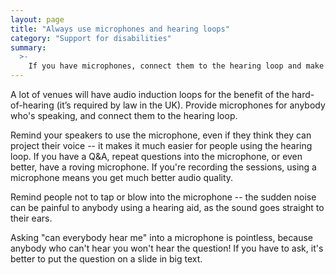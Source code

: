 ```yaml
---
layout: page
title: "Always use microphones and hearing loops"
category: "Support for disabilities"
summary:
  >-
    If you have microphones, connect them to the hearing loop and make sure that everybody uses them.
---
```


A lot of venues will have audio induction loops for the benefit of the hard-of-hearing (it’s required by law in the UK).
Provide microphones for anybody who's speaking, and connect them to the hearing loop.

Remind your speakers to use the microphone, even if they think they can project their voice -- it makes it much easier for people using the hearing loop.
If you have a Q&A, repeat questions into the microphone, or even better, have a roving microphone.
If you're recording the sessions, using a microphone means you get much better audio quality.

Remind people not to tap or blow into the microphone -- the sudden noise can be painful to anybody using a hearing aid, as the sound goes straight to their ears.

Asking "can everybody hear me" into a microphone is pointless, because anybody who can't hear you won't hear the question!
If you have to ask, it's better to put the question on a slide in big text.